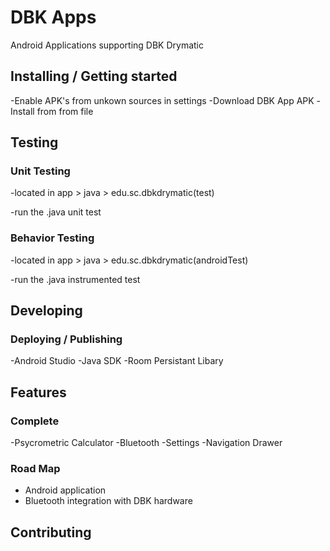 # DBK Apps

Android Applications supporting DBK Drymatic

## Installing / Getting started
-Enable APK's from unkown sources in settings
-Download DBK App APK
-Install from from file

## Testing

### Unit Testing
-located in app > java > edu.sc.dbkdrymatic(test) 

-run the .java unit test 
### Behavior Testing
-located in app > java > edu.sc.dbkdrymatic(androidTest) 

-run the .java instrumented test 

## Developing

### Deploying / Publishing
-Android Studio
-Java SDK
-Room Persistant Libary


## Features


### Complete

-Psycrometric Calculator
-Bluetooth
-Settings
-Navigation Drawer

### Road Map

- Android application
- Bluetooth integration with DBK hardware

## Contributing

